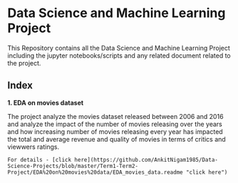 # Data Science and Machine Learning Project 

This Repository contains all the Data Science and Machine Learning Project including the jupyter notebooks/scripts and any related document related to the project.

## Index

**1.  EDA on movies dataset**

The project analyze the movies dataset released between 2006 and 2016 and analyze the impact of the number of movies releasing over the years and how increasing number of movies releasing every year has impacted the total and average revenue and quality of movies in terms of critics and viewwers ratings.

	For details - [click here](https://github.com/AnkitNigam1985/Data-Science-Projects/blob/master/Term1-Term2-Project/EDA%20on%20movies%20data/EDA_movies_data.readme "click here")
